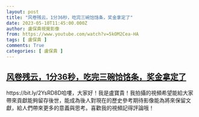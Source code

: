 ```yaml
---
layout: post
title: "风卷残云，1分36秒，吃完三碗饸饹条，奖金拿定了"
date: 2023-05-10T11:45:00.000Z
author: 盧保貴視覺影像
from: https://www.youtube.com/watch?v=5kOM2Cea-HA
tags: [ 盧保貴 ]
comments: True
categories: [ 盧保貴 ]
---
```

<!--1683719100000-->
[风卷残云，1分36秒，吃完三碗饸饹条，奖金拿定了](https://www.youtube.com/watch?v=5kOM2Cea-HA)
------

<div>
https://bit.ly/2YsRD8D哈嘍，大家好！我是盧寶貴！我拍攝的視頻希望能給大家帶來貢獻能夠留存後世，能成為後人對現在的歷史參考期待影像能為將來保留文獻，給人們帶來更多的意義與思考。喜歡我的視頻記得評論哦！
</div>
